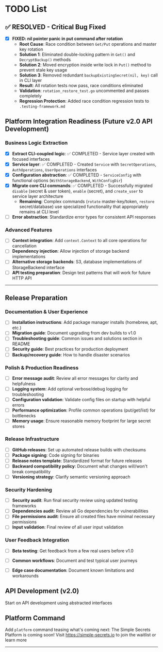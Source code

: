 # TODO List

## ✅ RESOLVED - Critical Bug Fixed

- [x] **FIXED: nil pointer panic in put command after rotation**
  - **Root Cause**: Race condition between `Get/Put` operations and master key rotation
  - **Solution 1**: Eliminated double-locking pattern in `Get()` and `DecryptBackup()` methods
  - **Solution 2**: Moved encryption inside write lock in `Put()` method to prevent stale key usage
  - **Solution 3**: Removed redundant `backupExistingSecret(nil, key)` call in CLI layer
  - **Result**: All rotation tests now pass, race conditions eliminated
  - **Validation**: `rotation_restore_test.go` uncommented and passes completely
  - **Regression Protection**: Added race condition regression tests to `.testing-framework.md`

## Platform Integration Readiness (Future v2.0 API Development)

### Business Logic Extraction

- [x] **Extract CLI-coupled logic**: ✅ COMPLETED - Service layer created with focused interfaces
- [x] **Service layer**: ✅ COMPLETED - Created `Service` with `SecretOperations`, `AuthOperations`, `UserOperations` interfaces
- [x] **Configuration abstraction**: ✅ COMPLETED - `ServiceConfig` with functional options (`WithStorageBackend`, `WithConfigDir`)
- [x] **Migrate core CLI commands**: ✅ COMPLETED - Successfully migrated `disable` (secret & user token), `enable` (secret), and `create_user` to service layer architecture
  - **Remaining**: Complex commands (`rotate` master-key/token, `restore` secret/database) use specialized functionality that appropriately remains at CLI level
- [ ] **Error abstraction**: Standardize error types for consistent API responses

### Advanced Features

- [ ] **Context integration**: Add `context.Context` to all core operations for cancellation
- [ ] **Dependency injection**: Allow injection of storage backend implementations
- [ ] **Alternative storage backends**: S3, database implementations of StorageBackend interface
- [ ] **API testing preparation**: Design test patterns that will work for future HTTP API

---

## Release Preparation

### Documentation & User Experience

- [ ] **Installation instructions**: Add package manager installs (homebrew, apt, etc.)
- [ ] **Migration guide**: Document upgrading from dev builds to v1.0
- [ ] **Troubleshooting guide**: Common issues and solutions section in README
- [ ] **Security guide**: Best practices for production deployment
- [ ] **Backup/recovery guide**: How to handle disaster scenarios

### Polish & Production Readiness

- [ ] **Error message audit**: Review all error messages for clarity and helpfulness
- [ ] **Logging system**: Add optional verbose/debug logging for troubleshooting
- [ ] **Configuration validation**: Validate config files on startup with helpful errors
- [ ] **Performance optimization**: Profile common operations (put/get/list) for bottlenecks
- [ ] **Memory usage**: Ensure reasonable memory footprint for large secret stores

### Release Infrastructure

- [ ] **GitHub releases**: Set up automated release builds with checksums
- [ ] **Package signing**: Code signing for binaries
- [ ] **Release notes template**: Standardized format for future releases
- [ ] **Backward compatibility policy**: Document what changes will/won't break compatibility
- [ ] **Versioning strategy**: Clarify semantic versioning approach

### Security Hardening

- [ ] **Security audit**: Run final security review using updated testing frameworks
- [ ] **Dependencies audit**: Review all Go dependencies for vulnerabilities
- [ ] **File permissions audit**: Ensure all created files have minimal necessary permissions
- [ ] **Input validation**: Final review of all user input validation

### User Feedback Integration

- [ ] **Beta testing**: Get feedback from a few real users before v1.0
- [ ] **Common workflows**: Document and test typical user journeys
- [ ] **Edge case documentation**: Document known limitations and workarounds


## API Development (v2.0)

Start on API development using abstracted interfaces

## Platform Command

Add `platform` command teasing what's coming next: The Simple Secrets Platform is coming soon! Visit <https://simple-secrets.io> to join the waitlist or learn more

---

